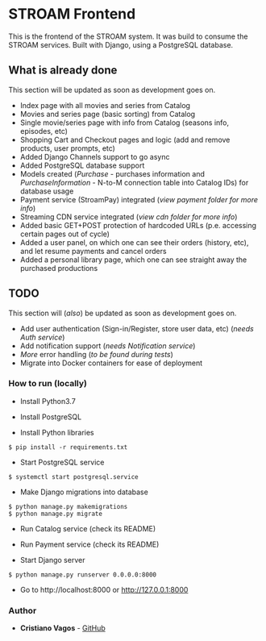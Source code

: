 # STROAM Frontend

This is the frontend of the STROAM system. It was build to consume the STROAM services.
Built with Django, using a PostgreSQL database.

## What is already done
This section will be updated as soon as development goes on.
* Index page with all movies and series from Catalog
* Movies and series page (basic sorting) from Catalog
* Single movie/series page with info from Catalog (seasons info, episodes, etc)
* Shopping Cart and Checkout pages and logic (add and remove products, user prompts, etc)
* Added Django Channels support to go async
* Added PostgreSQL database support
* Models created (_Purchase_ - purchases information and _PurchaseInformation_ - N-to-M connection table into Catalog IDs) for database usage
* Payment service (StroamPay) integrated (_view payment folder for more info_)
* Streaming CDN service integrated (_view cdn folder for more info_)
* Added basic GET+POST protection of hardcoded URLs (p.e. accessing certain pages out of cycle)
* Added a user panel, on which one can see their orders (history, etc), and let resume payments and cancel orders
* Added a personal library page, which one can see straight away the purchased productions

## TODO
This section will (_also_) be updated as soon as development goes on.
* Add user authentication (Sign-in/Register, store user data, etc) (_needs Auth service_)
* Add notification support (_needs Notification service_)
* _More_ error handling (_to be found during tests_)
* Migrate into Docker containers for ease of deployment

### How to run (locally)

* Install Python3.7

* Install PostgreSQL

* Install Python libraries
```
$ pip install -r requirements.txt
```

* Start PostgreSQL service
```
$ systemctl start postgresql.service
```

* Make Django migrations into database
```
$ python manage.py makemigrations
$ python manage.py migrate
```

* Run Catalog service (check its README)
* Run Payment service (check its README)

* Start Django server
```
$ python manage.py runserver 0.0.0.0:8000
```

* Go to http://localhost:8000 or http://127.0.0.1:8000

### Author
* **Cristiano Vagos** - [GitHub](https://github.com/cristianovagos)